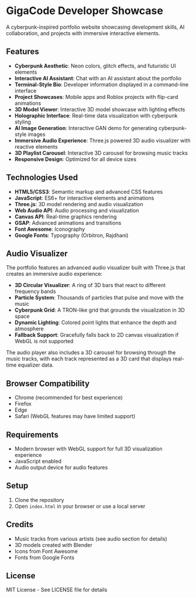 # GigaCode Developer Showcase

A cyberpunk-inspired portfolio website showcasing development skills, AI collaboration, and projects with immersive interactive elements.

## Features

- **Cyberpunk Aesthetic**: Neon colors, glitch effects, and futuristic UI elements
- **Interactive AI Assistant**: Chat with an AI assistant about the portfolio
- **Terminal-Style Bio**: Developer information displayed in a command-line interface
- **Project Showcases**: Mobile apps and Roblox projects with flip-card animations
- **3D Model Viewer**: Interactive 3D model showcase with lighting effects
- **Holographic Interface**: Real-time data visualization with cyberpunk styling
- **AI Image Generation**: Interactive GAN demo for generating cyberpunk-style images
- **Immersive Audio Experience**: Three.js powered 3D audio visualizer with reactive elements
- **3D Playlist Carousel**: Interactive 3D carousel for browsing music tracks
- **Responsive Design**: Optimized for all device sizes

## Technologies Used

- **HTML5/CSS3**: Semantic markup and advanced CSS features
- **JavaScript**: ES6+ for interactive elements and animations
- **Three.js**: 3D model rendering and audio visualization
- **Web Audio API**: Audio processing and visualization
- **Canvas API**: Real-time graphics rendering
- **GSAP**: Advanced animations and transitions
- **Font Awesome**: Iconography
- **Google Fonts**: Typography (Orbitron, Rajdhani)

## Audio Visualizer

The portfolio features an advanced audio visualizer built with Three.js that creates an immersive audio experience:

- **3D Circular Visualizer**: A ring of 3D bars that react to different frequency bands
- **Particle System**: Thousands of particles that pulse and move with the music
- **Cyberpunk Grid**: A TRON-like grid that grounds the visualization in 3D space
- **Dynamic Lighting**: Colored point lights that enhance the depth and atmosphere
- **Fallback Support**: Gracefully falls back to 2D canvas visualization if WebGL is not supported

The audio player also includes a 3D carousel for browsing through the music tracks, with each track represented as a 3D card that displays real-time equalizer data.

## Browser Compatibility

- Chrome (recommended for best experience)
- Firefox
- Edge
- Safari (WebGL features may have limited support)

## Requirements

- Modern browser with WebGL support for full 3D visualization experience
- JavaScript enabled
- Audio output device for audio features

## Setup

1. Clone the repository
2. Open `index.html` in your browser or use a local server

## Credits

- Music tracks from various artists (see audio section for details)
- 3D models created with Blender
- Icons from Font Awesome
- Fonts from Google Fonts

## License

MIT License - See LICENSE file for details
